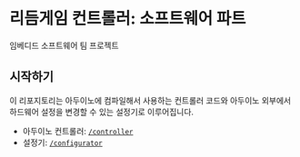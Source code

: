 # 리듬게임 컨트롤러: 소프트웨어 파트

임베디드 소프트웨어 팀 프로젝트

## 시작하기

이 리포지토리는 아두이노에 컴파일해서 사용하는 컨트롤러 코드와 아두이노 외부에서 하드웨어 설정을 변경할 수 있는 설정기로 이루어집니다.

 - 아두이노 컨트롤러: [`/controller`](./controller/)
 - 설정기: [`/configurator`](./configurator/)
